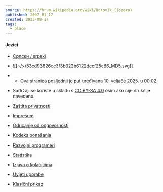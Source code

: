 ```yaml
---
source: https://hr.m.wikipedia.org/wiki/Borovik_(jezero)
published: 2007-01-17
created: 2025-08-17
tags:
  - place
---
```

#### Jezici

- [Српски / srpski](https://sr.wikipedia.org/wiki/%D0%91%D0%BE%D1%80%D0%BE%D0%B2%D0%B8%D0%BA_\(%D1%98%D0%B5%D0%B7%D0%B5%D1%80%D0%BE\) "Боровик (језеро) – srpski")

- [![[~/×/53cd93826cc3f3b322b6122dccf25c66_MD5.svg]]](https://www.wikimedia.org/)
- - Ova stranica posljednji je put uređivana 10. veljače 2025. u 00:02.
- Sadržaji se koriste u skladu s [CC BY-SA 4.0](https://creativecommons.org/licenses/by-sa/4.0/deed.hr) osim ako nije drukčije navedeno.
- [Zaštita privatnosti](https://foundation.wikimedia.org/wiki/Special:MyLanguage/Policy:Privacy_policy)
- [Impresum](https://hr.m.wikipedia.org/wiki/Impresum)
- [Odricanje od odgovornosti](https://hr.m.wikipedia.org/wiki/Wikipedija:Op%C4%87e_odricanje_od_odgovornosti)
- [Kodeks ponašanja](https://foundation.wikimedia.org/wiki/Special:MyLanguage/Policy:Universal_Code_of_Conduct)
- [Razvojni programeri](https://developer.wikimedia.org/)
- [Statistika](https://stats.wikimedia.org/#/hr.wikipedia.org)
- [Izjava o kolačićima](https://foundation.wikimedia.org/wiki/Special:MyLanguage/Policy:Cookie_statement)
- [Uvjeti uporabe](https://foundation.m.wikimedia.org/wiki/Special:MyLanguage/Policy:Terms_of_Use)
- [Klasični prikaz](https://hr.wikipedia.org/w/index.php?title=Borovik_\(jezero\)&mobileaction=toggle_view_desktop)